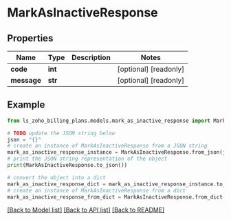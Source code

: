 # MarkAsInactiveResponse


## Properties

Name | Type | Description | Notes
------------ | ------------- | ------------- | -------------
**code** | **int** |  | [optional] [readonly] 
**message** | **str** |  | [optional] [readonly] 

## Example

```python
from ls_zoho_billing_plans.models.mark_as_inactive_response import MarkAsInactiveResponse

# TODO update the JSON string below
json = "{}"
# create an instance of MarkAsInactiveResponse from a JSON string
mark_as_inactive_response_instance = MarkAsInactiveResponse.from_json(json)
# print the JSON string representation of the object
print(MarkAsInactiveResponse.to_json())

# convert the object into a dict
mark_as_inactive_response_dict = mark_as_inactive_response_instance.to_dict()
# create an instance of MarkAsInactiveResponse from a dict
mark_as_inactive_response_from_dict = MarkAsInactiveResponse.from_dict(mark_as_inactive_response_dict)
```
[[Back to Model list]](../README.md#documentation-for-models) [[Back to API list]](../README.md#documentation-for-api-endpoints) [[Back to README]](../README.md)


